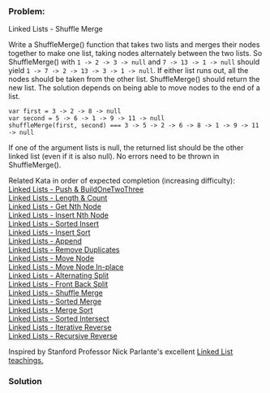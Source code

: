 ### Problem:
<p>Linked Lists - Shuffle Merge</p>
<p>Write a ShuffleMerge() function that takes two lists and merges their nodes together to make one list, taking nodes alternately between the two lists. So ShuffleMerge() with <code>1 -&gt; 2 -&gt; 3 -&gt; null</code> and <code>7 -&gt; 13 -&gt; 1 -&gt; null</code> should yield <code>1 -&gt; 7 -&gt; 2 -&gt; 13 -&gt; 3 -&gt; 1 -&gt; null</code>. If either list runs out, all the nodes should be taken from the other list. ShuffleMerge() should return the new list. The solution depends on being able to move nodes to the end of a list.</p>
<pre><code class="language-javascript"><span class="hljs-keyword">var</span> first = <span class="hljs-number">3</span> -&gt; <span class="hljs-number">2</span> -&gt; <span class="hljs-number">8</span> -&gt; <span class="hljs-literal">null</span>
<span class="hljs-keyword">var</span> second = <span class="hljs-number">5</span> -&gt; <span class="hljs-number">6</span> -&gt; <span class="hljs-number">1</span> -&gt; <span class="hljs-number">9</span> -&gt; <span class="hljs-number">11</span> -&gt; <span class="hljs-literal">null</span>
shuffleMerge(first, second) === <span class="hljs-number">3</span> -&gt; <span class="hljs-number">5</span> -&gt; <span class="hljs-number">2</span> -&gt; <span class="hljs-number">6</span> -&gt; <span class="hljs-number">8</span> -&gt; <span class="hljs-number">1</span> -&gt; <span class="hljs-number">9</span> -&gt; <span class="hljs-number">11</span> -&gt; <span class="hljs-literal">null</span></code></pre>
<p>If one of the argument lists is null, the returned list should be the other linked list (even if it is also null). No errors need to be thrown in ShuffleMerge().</p>
<p>Related Kata in order of expected completion (increasing difficulty):<br>
 <a href="http://www.codewars.com/kata/linked-lists-push-and-buildonetwothree" target="_blank">Linked Lists - Push &amp; BuildOneTwoThree</a><br>
 <a href="http://www.codewars.com/kata/linked-lists-length-and-count" target="_blank">Linked Lists - Length &amp; Count</a><br>
 <a href="http://www.codewars.com/kata/linked-lists-get-nth-node" target="_blank">Linked Lists - Get Nth Node</a><br>
<a href="http://www.codewars.com/kata/linked-lists-insert-nth-node" target="_blank">Linked Lists - Insert Nth Node</a><br>
<a href="http://www.codewars.com/kata/linked-lists-sorted-insert" target="_blank">Linked Lists - Sorted Insert</a><br>
<a href="http://www.codewars.com/kata/linked-lists-insert-sort" target="_blank">Linked Lists - Insert Sort</a><br>
<a href="http://www.codewars.com/kata/linked-lists-append" target="_blank">Linked Lists - Append</a><br>
<a href="http://www.codewars.com/kata/linked-lists-remove-duplicates" target="_blank">Linked Lists - Remove Duplicates</a><br>
<a href="http://www.codewars.com/kata/linked-lists-move-node" target="_blank">Linked Lists - Move Node</a><br>
<a href="http://www.codewars.com/kata/linked-lists-move-node-in-place" target="_blank">Linked Lists - Move Node In-place</a><br>
<a href="http://www.codewars.com/kata/linked-lists-alternating-split" target="_blank">Linked Lists - Alternating Split</a><br>
<a href="http://www.codewars.com/kata/linked-lists-front-back-split" target="_blank">Linked Lists - Front Back Split</a><br>
<a href="http://www.codewars.com/kata/linked-lists-shuffle-merge" target="_blank">Linked Lists - Shuffle Merge</a><br>
<a href="http://www.codewars.com/kata/linked-lists-sorted-merge" target="_blank">Linked Lists - Sorted Merge</a><br>
<a href="http://www.codewars.com/kata/linked-lists-merge-sort" target="_blank">Linked Lists - Merge Sort</a><br>
<a href="http://www.codewars.com/kata/linked-lists-sorted-intersect" target="_blank">Linked Lists - Sorted Intersect</a><br>
<a href="http://www.codewars.com/kata/linked-lists-iterative-reverse" target="_blank">Linked Lists - Iterative Reverse</a><br>
<a href="http://www.codewars.com/kata/linked-lists-recursive-reverse" target="_blank">Linked Lists - Recursive Reverse</a><br></p>
<p>Inspired by Stanford Professor Nick Parlante&apos;s excellent <a href="http://cslibrary.stanford.edu/103/LinkedListBasics.pdf" target="_blank">Linked List teachings.</a></p>

### Solution